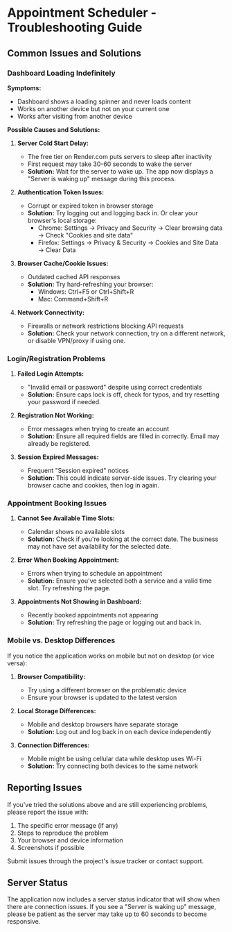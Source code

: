 # Appointment Scheduler - Troubleshooting Guide

## Common Issues and Solutions

### Dashboard Loading Indefinitely

**Symptoms:** 
- Dashboard shows a loading spinner and never loads content
- Works on another device but not on your current one
- Works after visiting from another device

**Possible Causes and Solutions:**

1. **Server Cold Start Delay:**
   - The free tier on Render.com puts servers to sleep after inactivity
   - First request may take 30-60 seconds to wake the server
   - **Solution:** Wait for the server to wake up. The app now displays a "Server is waking up" message during this process.

2. **Authentication Token Issues:**
   - Corrupt or expired token in browser storage
   - **Solution:** Try logging out and logging back in. Or clear your browser's local storage:
     - Chrome: Settings → Privacy and Security → Clear browsing data → Check "Cookies and site data"
     - Firefox: Settings → Privacy & Security → Cookies and Site Data → Clear Data

3. **Browser Cache/Cookie Issues:**
   - Outdated cached API responses
   - **Solution:** Try hard-refreshing your browser:
     - Windows: Ctrl+F5 or Ctrl+Shift+R
     - Mac: Command+Shift+R

4. **Network Connectivity:**
   - Firewalls or network restrictions blocking API requests
   - **Solution:** Check your network connection, try on a different network, or disable VPN/proxy if using one.

### Login/Registration Problems

1. **Failed Login Attempts:**
   - "Invalid email or password" despite using correct credentials
   - **Solution:** Ensure caps lock is off, check for typos, and try resetting your password if needed.

2. **Registration Not Working:**
   - Error messages when trying to create an account
   - **Solution:** Ensure all required fields are filled in correctly. Email may already be registered.

3. **Session Expired Messages:**
   - Frequent "Session expired" notices
   - **Solution:** This could indicate server-side issues. Try clearing your browser cache and cookies, then log in again.

### Appointment Booking Issues

1. **Cannot See Available Time Slots:**
   - Calendar shows no available slots
   - **Solution:** Check if you're looking at the correct date. The business may not have set availability for the selected date.

2. **Error When Booking Appointment:**
   - Errors when trying to schedule an appointment
   - **Solution:** Ensure you've selected both a service and a valid time slot. Try refreshing the page.

3. **Appointments Not Showing in Dashboard:**
   - Recently booked appointments not appearing
   - **Solution:** Try refreshing the page or logging out and back in.

### Mobile vs. Desktop Differences

If you notice the application works on mobile but not on desktop (or vice versa):

1. **Browser Compatibility:**
   - Try using a different browser on the problematic device
   - Ensure your browser is updated to the latest version

2. **Local Storage Differences:**
   - Mobile and desktop browsers have separate storage
   - **Solution:** Log out and log back in on each device independently

3. **Connection Differences:**
   - Mobile might be using cellular data while desktop uses Wi-Fi
   - **Solution:** Try connecting both devices to the same network

## Reporting Issues

If you've tried the solutions above and are still experiencing problems, please report the issue with:

1. The specific error message (if any)
2. Steps to reproduce the problem
3. Your browser and device information
4. Screenshots if possible

Submit issues through the project's issue tracker or contact support.

## Server Status

The application now includes a server status indicator that will show when there are connection issues. If you see a "Server is waking up" message, please be patient as the server may take up to 60 seconds to become responsive. 